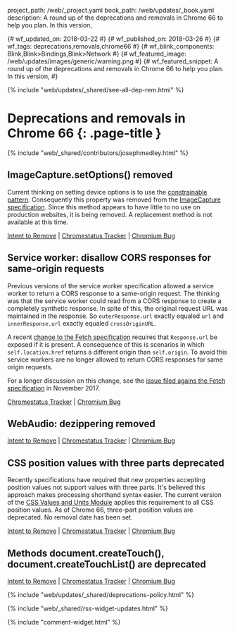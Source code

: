 project_path: /web/_project.yaml
book_path: /web/updates/_book.yaml
description: A round up of the deprecations and removals in Chrome 66 to help you plan. In this version,

{# wf_updated_on: 2018-03-22 #}
{# wf_published_on: 2018-03-26 #}
{# wf_tags: deprecations,removals,chrome66 #}
{# wf_blink_components: Blink,Blink>Bindings,Blink>Network #}
{# wf_featured_image: /web/updates/images/generic/warning.png #}
{# wf_featured_snippet: A round up of the deprecations and removals in Chrome 66 to help you plan. In this version,   #}

{% include "web/updates/_shared/see-all-dep-rem.html" %}

# Deprecations and removals in Chrome 66 {: .page-title }

{% include "web/_shared/contributors/josephmedley.html" %}


## ImageCapture.setOptions() removed

Current thinking on setting device options is to use the [constrainable pattern](https://w3c.github.io/mediacapture-main/archives/20141205/getusermedia.html#constrainable-interface). Consequently this property was removed from the [ImageCapture specification](https://www.w3.org/TR/image-capture/#imagecaptureapi). Since this method appears to have little to no use on production websites, it is being removed. A replacement method is not available at this time.

[Intent to Remove](https://groups.google.com/a/chromium.org/d/topic/blink-dev/tPbZ0eaO-yw/discussion) &#124;
[Chromestatus Tracker](https://www.chromestatus.com/feature/5552970657693696) &#124;
[Chromium Bug](https://bugs.chromium.org/p/chromium/issues/detail?id=771283)

## Service worker: disallow CORS responses for same-origin requests

Previous versions of the service worker specification allowed a service worker to return a CORS response to a same-origin request. The thinking was that the service worker could read from a CORS response to create a completely synthetic response. In spite of this, the original request URL was maintained in the response. So `outerResponse.url` exactly equaled `url` and `innerResponse.url` exactly equaled `crossOriginURL`.

A recent [change to the Fetch specification](https://github.com/whatwg/fetch/pull/146) requires that `Response.url` be exposed if it is present. A consequence of this is scenarios in which `self.location.href` returns a different origin than `self.origin`. To avoid this service workers are no longer allowed to return CORS responses for same origin requests.

For a longer discussion on this change, see the [issue filed agains the Fetch specification](https://github.com/whatwg/fetch/issues/629) in November 2017.

[Chromestatus Tracker](https://www.chromestatus.com/feature/5694278818856960) &#124;
[Chromium Bug](https://bugs.chromium.org/p/chromium/issues/detail?id=800234)


## WebAudio: dezippering removed

[Intent to Remove](https://groups.google.com/a/chromium.org/d/topic/blink-dev/YKYRrh0nWMo/discussion) &#124;
[Chromestatus Tracker](https://www.chromestatus.com/feature/5287995770929152) &#124;
[Chromium Bug](http://crbug.com/496282)

## CSS position values with three parts deprecated

Recently specifications have required that new properties accepting position values not support values with three parts. It's believed this approach makes processing shorthand syntax easier. The current version of the [CSS Values and Units Module](https://drafts.csswg.org/css-values-4) applies this requirement to all CSS position values. As of Chrome 66, three-part position values are deprecated. No removal date has been set.

[Intent to Remove](https://groups.google.com/a/chromium.org/d/topic/blink-dev/oBKMVCOX1sY/discussion) &#124;
[Chromestatus Tracker](https://www.chromestatus.com/feature/5116559680864256) &#124;
[Chromium Bug](https://bugs.chromium.org/p/chromium/issues/detail?id=804187)


## Methods document.createTouch(), document.createTouchList() are deprecated

[Intent to Remove](https://groups.google.com/a/chromium.org/d/topic/blink-dev/GLbUpUUnQzc/discussion) &#124;
[Chromestatus Tracker](https://www.chromestatus.com/feature/5668612064935936) &#124;
[Chromium Bug](https://crbug.com/518868)


{% include "web/updates/_shared/deprecations-policy.html" %}

{% include "web/_shared/rss-widget-updates.html" %}

{% include "comment-widget.html" %}
